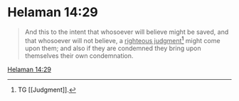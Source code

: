 # Helaman 14:29

> And this to the intent that whosoever will believe might be saved, and that whosoever will not believe, a <u>righteous judgment</u>[^a] might come upon them; and also if they are condemned they bring upon themselves their own condemnation.

[Helaman 14:29](https://www.churchofjesuschrist.org/study/scriptures/bofm/hel/14?lang=eng&id=p29#p29)


[^a]: TG [[Judgment]].
